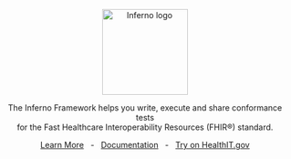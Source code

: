 <p align="center">
  <a href="https://inferno-framework.github.io">
    <img src="https://inferno-framework.github.io/assets/inferno_logo.png" alt="Inferno logo" height="150">
  </a>
</p>

<p align="center">
  The Inferno Framework helps you write, execute and share conformance tests<br> for
  the Fast Healthcare Interoperability Resources (FHIR®) standard.
</p>

<p align="center">
  <a href="https://inferno-framework.github.io">Learn More</a>
  &nbsp; -  &nbsp;
  <a href="https://inferno-framework.github.io/docs/">Documentation</a>
  &nbsp; - &nbsp;
  <a href="https://inferno.healthit.gov">Try on HealthIT.gov</a>

</p>

